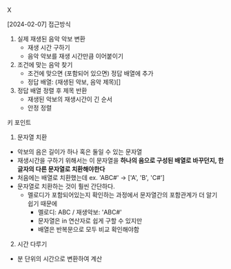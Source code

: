 X

[2024-02-07] 접근방식

1. 실제 재생된 음악 악보 변환
   - 재생 시간 구하기
   - 음악 악보를 재생 시간만큼 이어붙이기
2. 조건에 맞는 음악 찾기
   - 조건에 맞으면 (포함되어 있으면) 정답 배열에 추가
   - 정답 배열: (재생된 악보, 음악 제목)[]
3. 정답 배열 정렬 후 제목 반환
   - 재생된 악보의 재생시간이 긴 순서
   - 안정 정렬

키 포인트

1. 문자열 치환

- 악보의 음은 길이가 하나 혹은 둘일 수 있는 문자열
- 재생시간을 구하기 위해서는 이 문자열을 **하나의 음으로 구성된 배열로 바꾸던지, 한 글자의 다른 문자열로 치환해야한다**
- 처음에는 배열로 치환했는데 ex. 'ABC#' -> ['A', 'B', 'C#']
- 문자열로 치환하는 것이 훨씬 간단하다.
  - 멜로디가 포함되어있는지 확인하는 과정에서 문자열간의 포함관계가 더 알기 쉽기 때문에
    - 멜로디: ABC / 재생악보: 'ABC#'
    - 문자열은 in 연산자로 쉽게 구할 수 있지만
    - 배열은 반복문으로 모두 비교 확인해야함

2. 시간 다루기

- 분 단위의 시간으로 변환하여 계산
